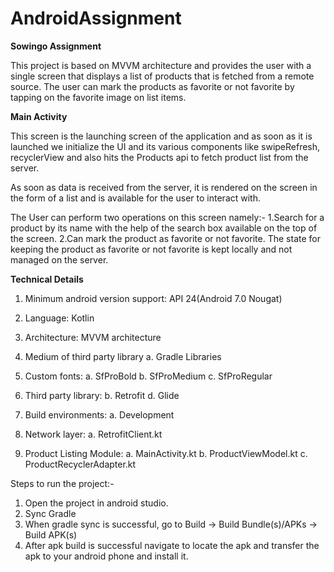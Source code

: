 # AndroidAssignment

**Sowingo Assignment**

This project is based on MVVM architecture and provides the user with a single screen that displays
a list of products that is fetched from a remote source. The user can mark the products as favorite
or not favorite by tapping on the favorite image on list items.

**Main Activity**

This screen is the launching screen of the application and as soon as it is launched we initialize
the UI and its various components like swipeRefresh, recyclerView and also hits the Products api to
fetch product list from the server.

As soon as data is received from the server, it is rendered on the screen in the form of a list and
is available for the user to interact with.

The User can perform two operations on this screen namely:- 1.Search for a product by its name with
the help of the search box available on the top of the screen. 2.Can mark the product as favorite or
not favorite. The state for keeping the product as favorite or not favorite is kept locally and not
managed on the server.

**Technical Details**

1. Minimum android version support:
   API 24(Android 7.0 Nougat)

2. Language:
   Kotlin

3. Architecture:
   MVVM architecture

4. Medium of third party library a. Gradle Libraries

5. Custom fonts:
   a. SfProBold b. SfProMedium c. SfProRegular

6. Third party library:
   b. Retrofit d. Glide

7. Build environments:
   a. Development

8. Network layer:
   a. RetrofitClient.kt

9. Product Listing Module:
   a. MainActivity.kt b. ProductViewModel.kt c. ProductRecyclerAdapter.kt

Steps to run the project:-

1. Open the project in android studio.
2. Sync Gradle
3. When gradle sync is successful, go to Build -> Build Bundle(s)/APKs -> Build APK(s)
4. After apk build is successful navigate to locate the apk and transfer the apk to your android
   phone and install it.
